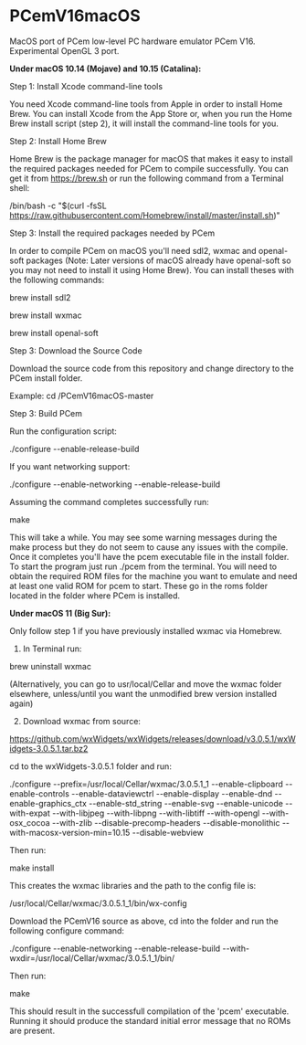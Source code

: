 # PCemV16macOS
MacOS port of PCem low-level PC hardware emulator PCem V16. Experimental OpenGL 3 port. 

**Under macOS 10.14 (Mojave) and 10.15 (Catalina):**

Step 1: Install Xcode command-line tools

You need Xcode command-line tools from Apple in order to install Home Brew. You can install Xcode from the App Store or, when you run the Home Brew install script (step 2), it will install the command-line tools for you.

Step 2: Install Home Brew

Home Brew is the package manager for macOS that makes it easy to install the required packages needed for PCem to compile successfully. You can get it from https://brew.sh or run the following command from a Terminal shell:

/bin/bash -c "$(curl -fsSL https://raw.githubusercontent.com/Homebrew/install/master/install.sh)"

Step 3: Install the required packages needed by PCem

In order to compile PCem on macOS you'll need sdl2, wxmac and openal-soft packages (Note: Later versions of macOS already have openal-soft so you may not need to install it using Home Brew). You can install theses with the following commands:

brew install sdl2

brew install wxmac

brew install openal-soft

Step 3: Download the Source Code

Download the source code from this repository and change directory to the PCem install folder.

Example: cd /PCemV16macOS-master

Step 3: Build PCem

Run the configuration script:

./configure --enable-release-build

If you want networking support:

./configure --enable-networking --enable-release-build

Assuming the command completes successfully run:

make

This will take a while. You may see some warning messages during the make process but they do not seem to cause any issues with the compile. Once it completes you'll have the pcem executable file in the install folder. To start the program just run ./pcem from the terminal. You will need to obtain the required ROM files for the machine you want to emulate and need at least one valid ROM for pcem to start. These go in the roms folder located in the folder where PCem is installed.

**Under macOS 11 (Big Sur):**

Only follow step 1 if you have previously installed wxmac via Homebrew. 

1. In Terminal run:

brew uninstall wxmac

(Alternatively, you can go to usr/local/Cellar and move the wxmac folder elsewhere, unless/until you want the unmodified brew version installed again)

2. Download wxmac from source: 

https://github.com/wxWidgets/wxWidgets/releases/download/v3.0.5.1/wxWidgets-3.0.5.1.tar.bz2

cd to the wxWidgets-3.0.5.1 folder and run:

./configure --prefix=/usr/local/Cellar/wxmac/3.0.5.1_1 --enable-clipboard --enable-controls --enable-dataviewctrl --enable-display --enable-dnd --enable-graphics_ctx --enable-std_string --enable-svg --enable-unicode --with-expat --with-libjpeg --with-libpng --with-libtiff --with-opengl --with-osx_cocoa --with-zlib --disable-precomp-headers --disable-monolithic --with-macosx-version-min=10.15 --disable-webview

Then run:

make install

This creates the wxmac libraries and the path to the config file is:

/usr/local/Cellar/wxmac/3.0.5.1_1/bin/wx-config

Download the PCemV16 source as above, cd into the folder and run the following configure command:

./configure --enable-networking --enable-release-build --with-wxdir=/usr/local/Cellar/wxmac/3.0.5.1_1/bin/

Then run:

make

This should result in the successfull compilation of the 'pcem' executable. Running it should produce the standard initial error message that no ROMs are present.
